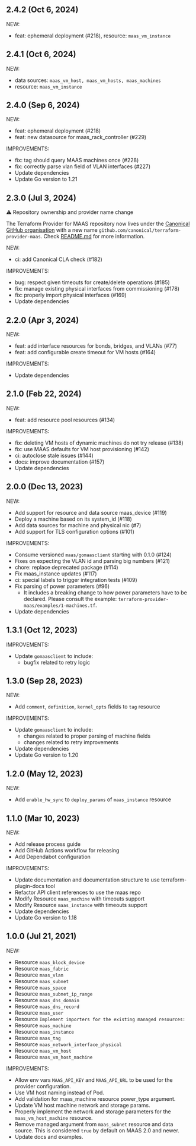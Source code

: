 ## 2.4.2 (Oct 6, 2024)

NEW:

* feat: ephemeral deployment (#218), resource: `maas_vm_instance`

## 2.4.1 (Oct 6, 2024)

NEW:

* data sources: `maas_vm_host, maas_vm_hosts, maas_machines`
* resource: `maas_vm_instance`

## 2.4.0 (Sep 6, 2024)

NEW:

* feat: ephemeral deployment (#218)
* feat: new datasource for maas_rack_controller (#229)

IMPROVEMENTS:

* fix: tag should query MAAS machines once (#228)
* fix: correctly parse vlan field of VLAN interfaces (#227)
* Update dependencies
* Update Go version to 1.21

## 2.3.0 (Jul 3, 2024)

:warning: Repository ownership and provider name change

The Terraform Provider for MAAS repository now lives under the [Canonical GitHub organisation](https://github.com/canonical) with a new name `github.com/canonical/terraform-provider-maas`. Check [README.md](./README.md) for more information.

NEW:

* ci: add Canonical CLA check (#182)

IMPROVEMENTS:

* bug: respect given timeouts for create/delete operations (#185)
* fix: manage existing physical interfaces from commissioning (#178)
* fix: properly import physical interfaces (#169)
* Update dependencies

## 2.2.0 (Apr 3, 2024)

NEW:

* feat: add interface resources for bonds, bridges, and VLANs (#77)
* feat: add configurable create timeout for VM hosts (#164)

IMPROVEMENTS:

* Update dependencies

## 2.1.0 (Feb 22, 2024)

NEW:

* feat: add resource pool resources (#134)

IMPROVEMENTS:

* fix: deleting VM hosts of dynamic machines do not try release (#138)
* fix: use MAAS defaults for VM host provisioning (#142)
* ci: autoclose stale issues (#144)
* docs: improve documentation (#157)
* Update dependencies

## 2.0.0 (Dec 13, 2023)

NEW:

* Add support for resource and data source maas_device (#119)
* Deploy a machine based on its system_id (#118)
* Add data sources for machine and physical nic (#7)
* Add support for TLS configuration options (#101)

IMPROVEMENTS:

* Consume versioned `maas/gomaasclient` starting with 0.1.0 (#124)
* Fixes on expecting the VLAN id and parsing big numbers (#121)
* chore: replace deprecated package (#114)
* Fix maas_instance updates (#117)
* ci: special labels to trigger integration tests (#109)
* Fix parsing of power parameters (#96)
  * It includes a breaking change to how power parameters have to be declared. Please consult the example: `terraform-provider-maas/examples/1-machines.tf`.
* Update dependencies

## 1.3.1 (Oct 12, 2023)

IMPROVEMENTS:

* Update `gomaasclient` to include:
  * bugfix related to retry logic

## 1.3.0 (Sep 28, 2023)

NEW:

* Add `comment`, `definition`, `kernel_opts` fields to `tag` resource

IMPROVEMENTS:

* Update `gomaasclient` to include:
  * changes related to proper parsing of machine fields
  * changes related to retry improvements
* Update dependencies
* Update Go version to 1.20

## 1.2.0 (May 12, 2023)

NEW:

* Add `enable_hw_sync` to `deploy_params` of `maas_instance` resource

## 1.1.0 (Mar 10, 2023)

NEW:

* Add release process guide
* Add GitHub Actions workflow for releasing
* Add Dependabot configuration

IMPROVEMENTS:

* Update documentation and documentation structure to use terraform-plugin-docs tool
* Refactor API client references to use the maas repo
* Modify Resource `maas_machine` with timeouts support
* Modify Resource `maas_instance` with timeouts support
* Update dependencies
* Update Go version to 1.18

## 1.0.0 (Jul 21, 2021)

NEW:

* Resource `maas_block_device`
* Resource `maas_fabric`
* Resource `maas_vlan`
* Resource `maas_subnet`
* Resource `maas_space`
* Resource `maas_subnet_ip_range`
* Resource `maas_dns_domain`
* Resource `maas_dns_record`
* Resource `maas_user`
* Resource `Implement importers for the existing managed resources:`
* Resource `maas_machine`
* Resource `maas_instance`
* Resource `maas_tag`
* Resource `maas_network_interface_physical`
* Resource `maas_vm_host`
* Resource `maas_vm_host_machine`

IMPROVEMENTS:

* Allow env vars `MAAS_API_KEY` and `MAAS_API_URL` to be used for the provider configuration.
* Use VM host naming instead of Pod.
* Add validation for maas_machine resource power_type argument.
* Update VM host machine network and storage params.
* Properly implement the network and storage parameters for the `maas_vm_host_machine` resource.
* Remove managed argument from `maas_subnet` resource and data source. This is considered `true` by default on MAAS 2.0 and newer.
* Update docs and examples.

